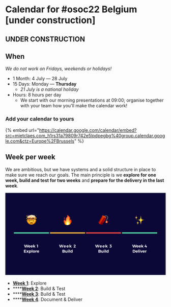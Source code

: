 # Calendar for #osoc22 Belgium \[under construction]

## UNDER CONSTRUCTION

## When

_We do not work on Fridays, weekends or holidays!_

* 1 Month: 4 July — 28 July
* 15 Days: Monday — **Thursday**
  * _21 July is a national holiday_
* Hours: 8 hours per day
  * We start with our morning presentations at 09:00; organise together with your team how you'll make the calendar work!

### Add your calendar to yours

{% embed url="https://calendar.google.com/calendar/embed?src=mietclaes.com_h1rs31a79809r742e5lpdpegbg%40group.calendar.google.com&ctz=Europe%2FBrussels" %}

## Week per week

We are ambitious, but we have systems and a solid structure in place to make sure we reach our goals. The main principle is we **explore for one week, build and test for two weeks** and **prepare for the delivery in the last week**.

![explore, build & test, document & deliver](<../.gitbook/assets/Screenshot 2019-06-17 at 21.47.54.png>)

* [**Week 1**](week-1-explore/): Explore
* ****[**Week 2**](week-2-build-and-test/): Build & Test
* ****[**Week 3**](week-3-build-and-test/): Build & Test
* ****[**Week 4**](week-4-document-and-deliver/): Document & Deliver
